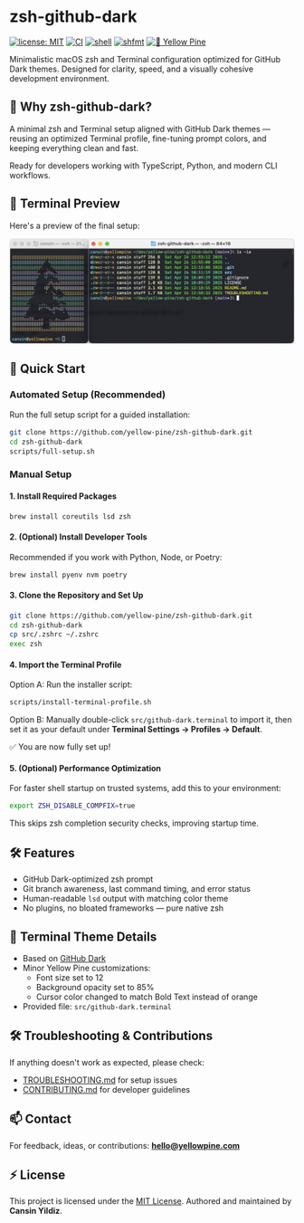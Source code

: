 # zsh-github-dark

[![license: MIT](https://img.shields.io/badge/license-MIT-blue.svg)](LICENSE)
[![CI](https://github.com/yellow-pine/zsh-github-dark/actions/workflows/ci.yml/badge.svg)](https://github.com/yellow-pine/zsh-github-dark/actions/workflows/ci.yml)
[![shell](https://img.shields.io/badge/shell-zsh-green.svg)](https://www.zsh.org/)
[![shfmt](https://img.shields.io/badge/code%20style-shfmt-1abc9c.svg)](https://github.com/mvdan/sh)
[![💛 Yellow Pine](https://img.shields.io/badge/%F0%9F%92%9B%20Yellow%20Pine-gray.svg)](https://github.com/yellow-pine)

Minimalistic macOS zsh and Terminal configuration optimized for GitHub Dark themes.
Designed for clarity, speed, and a visually cohesive development environment.

## 🎯 Why zsh-github-dark?

A minimal zsh and Terminal setup aligned with GitHub Dark themes — reusing an
optimized Terminal profile, fine-tuning prompt colors, and keeping everything
clean and fast.

Ready for developers working with TypeScript, Python, and modern CLI workflows.

## 🎨 Terminal Preview

Here's a preview of the final setup:

![Terminal Preview](assets/terminal-preview.png)

## 🚀 Quick Start

### Automated Setup (Recommended)

Run the full setup script for a guided installation:

```bash
git clone https://github.com/yellow-pine/zsh-github-dark.git
cd zsh-github-dark
scripts/full-setup.sh
```

### Manual Setup

#### 1. Install Required Packages

```bash
brew install coreutils lsd zsh
```

#### 2. (Optional) Install Developer Tools

Recommended if you work with Python, Node, or Poetry:

```bash
brew install pyenv nvm poetry
```

#### 3. Clone the Repository and Set Up

```bash
git clone https://github.com/yellow-pine/zsh-github-dark.git
cd zsh-github-dark
cp src/.zshrc ~/.zshrc
exec zsh
```

#### 4. Import the Terminal Profile

Option A: Run the installer script:
```bash
scripts/install-terminal-profile.sh
```

Option B: Manually double-click `src/github-dark.terminal` to import it, then set
it as your default under **Terminal Settings → Profiles → Default**.

✅ You are now fully set up!

#### 5. (Optional) Performance Optimization

For faster shell startup on trusted systems, add this to your environment:

```bash
export ZSH_DISABLE_COMPFIX=true
```

This skips zsh completion security checks, improving startup time.

## 🛠 Features

- GitHub Dark-optimized zsh prompt
- Git branch awareness, last command timing, and error status
- Human-readable `lsd` output with matching color theme
- No plugins, no bloated frameworks — pure native zsh

## 🎨 Terminal Theme Details

- Based on [GitHub Dark](https://terminalcolors.com/themes/github/dark/)
- Minor Yellow Pine customizations:
  - Font size set to 12
  - Background opacity set to 85%
  - Cursor color changed to match Bold Text instead of orange
- Provided file: `src/github-dark.terminal`

## 🛠 Troubleshooting & Contributions

If anything doesn't work as expected, please check:

- [TROUBLESHOOTING.md](TROUBLESHOOTING.md) for setup issues
- [CONTRIBUTING.md](CONTRIBUTING.md) for developer guidelines

## 📫 Contact

For feedback, ideas, or contributions:
**<hello@yellowpine.com>**

## ⚡ License

This project is licensed under the [MIT License](LICENSE).
Authored and maintained by **Cansin Yildiz**.
